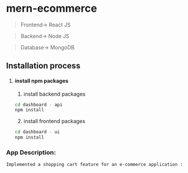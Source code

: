 # mern-ecommerce

> Frontend-> React JS

> Backend-> Node JS

> Database-> MongoDB

## Installation process
1. #### install npm packages
    1. install backend packages
    ```bash
    cd dashboard - api
    npm install
    ```
    2. install frontend packages
    ```bash
    cd dashboard - ui
    npm install
    ```
    
### App Description:
    Implemented a shopping cart feature for an e-commerce application :
